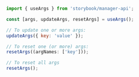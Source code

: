 ```js filename="my-addon/src/manager.js|ts" renderer="common" language="js"
import { useArgs } from 'storybook/manager-api';

const [args, updateArgs, resetArgs] = useArgs();

// To update one or more args:
updateArgs({ key: 'value' });

// To reset one (or more) args:
resetArgs((argNames: ['key']));

// To reset all args
resetArgs();
```
